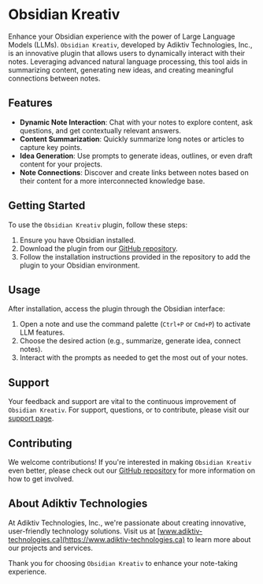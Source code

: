 # Obsidian Kreativ

Enhance your Obsidian experience with the power of Large Language Models (LLMs). `Obsidian Kreativ`, developed by Adiktiv Technologies, Inc., is an innovative plugin that allows users to dynamically interact with their notes. Leveraging advanced natural language processing, this tool aids in summarizing content, generating new ideas, and creating meaningful connections between notes.

## Features

- **Dynamic Note Interaction**: Chat with your notes to explore content, ask questions, and get contextually relevant answers.
- **Content Summarization**: Quickly summarize long notes or articles to capture key points.
- **Idea Generation**: Use prompts to generate ideas, outlines, or even draft content for your projects.
- **Note Connections**: Discover and create links between notes based on their content for a more interconnected knowledge base.

## Getting Started

To use the `Obsidian Kreativ` plugin, follow these steps:

1. Ensure you have Obsidian installed.
2. Download the plugin from our [GitHub repository](https://github.com/adiktiv-technologies/obsidian-kreativ).
3. Follow the installation instructions provided in the repository to add the plugin to your Obsidian environment.

## Usage

After installation, access the plugin through the Obsidian interface:

1. Open a note and use the command palette (`Ctrl+P` or `Cmd+P`) to activate LLM features.
2. Choose the desired action (e.g., summarize, generate idea, connect notes).
3. Interact with the prompts as needed to get the most out of your notes.

## Support

Your feedback and support are vital to the continuous improvement of `Obsidian Kreativ`. For support, questions, or to contribute, please visit our [support page](https://www.adiktiv.ca/obsidian-kreativ-support).

## Contributing

We welcome contributions! If you're interested in making `Obsidian Kreativ` even better, please check out our [GitHub repository](https://github.com/adiktiv-technologies/obsidian-kreativ) for more information on how to get involved.

## About Adiktiv Technologies

At Adiktiv Technologies, Inc., we're passionate about creating innovative, user-friendly technology solutions. Visit us at [www.adiktiv-technologies.ca](https://www.adiktiv-technologies.ca) to learn more about our projects and services.

Thank you for choosing `Obsidian Kreativ` to enhance your note-taking experience.